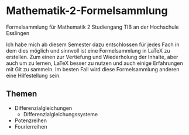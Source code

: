 # Mathematik-2-Formelsammlung
Formelsammlung für Mathematik 2 Studiengang TIB an der Hochschule Esslingen

Ich habe mich ab diesem Semester dazu entschlossen für jedes Fach in dem dies möglich und sinnvoll ist eine Formelsammlung in LaTeX zu erstellen.
Zum einen zur Vertiefung und Wiederholung der Inhalte, aber auch um zu lernen, LaTeX besser zu nutzen und auch einige Erfahrungen mit Git zu sammeln. Im besten Fall wird diese Formelsammlung anderen eine Hilfestellung sein.

## Themen

- Differenzialgleichungen
  * Differenzialgleichungssysteme
- Potenzreihen
- Fourierreihen
